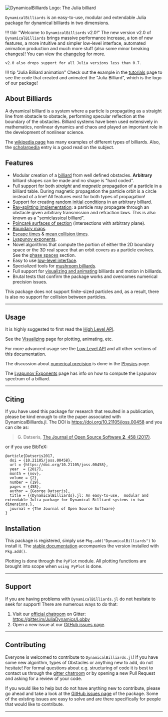 ![DynamicalBilliards Logo: The Julia billiard](http://i.imgur.com/NKgzYrt.gif)

`DynamicalBilliards` is an easy-to-use, modular and extendable Julia package for
dynamical billiards in two dimensions.

!!! tldr "Welcome to `DynamicalBilliards` v2.0!"
    The new version v2.0 of `DynamicalBilliards` brings massive performance increase, a ton of new features, a more intuitive and simpler low-level interface, automated animation production and much more stuff (also some minor breaking changes)!
    You can view the [changelog](https://github.com/JuliaDynamics/DynamicalBilliards.jl/blob/master/CHANGELOG.md) for more.

    v2.0 also drops support for all Julia versions less than 0.7.

!!! tip "Julia Billiard animation"
    Check out the example in the [tutorials](tutorials/examples/#julia-logo-billiard) page to see the code that created and animated the "Julia Billiard", which is
    the logo of our package!

## About Billiards

A dynamical billiard is a system where a particle is propagating as a straight line from obstacle to obstacle, performing specular reflection at the boundary of the obstacles. Billiard systems have been used extensively in mathematics, nonlinear dynamics and chaos and played an important role in the development of nonlinear science.

The [wikipedia page](https://en.wikipedia.org/wiki/Dynamical_billiards) has many examples of different types of billiards. Also, the [scholarpedia](http://www.scholarpedia.org/article/Dynamical_billiards) entry is a good read on the subject.

## Features

* Modular creation of a [billiard](basic/high_level/#billiard) from well defined obstacles. **Arbitrary** billiard shapes can be made and no shape is "hard coded".
* Full support for both *straight*  and *magnetic* propagation of a particle in a billiard table. During magnetic propagation the particle orbit is a circle instead of a line! All features exist for both types of propagation!
* Support for creating [random initial conditions](basic/high_level/#random-initial-conditions) in an arbitrary
  billiard.
* [Ray-splitting implementation](ray-splitting): a particle may propagate
  through an obstacle given arbitrary transmission and refraction
  laws. This is also known as a "semiclassical billiard".
* [Poincaré surfaces of section](high_level/#poincare-sections) (intersections with arbitrary plane).
* [Boundary maps](basic/phasespaces).
* [Escape times](basic/high_level/#escape-times) & [mean collision times](basic/high_level/#mean-collision-times).
* [Lyapunov exponents](lyapunovs).
* Novel algorithms that compute the portion of either the 2D boundary space or the 3D real space that an orbit covers as a particle evolves. See the [phase spaces](basic/phasespaces/#phase-space-portions) section.
* Easy to use [low-level interface](basic/low_level).
* Specialized tools for [mushroom billiards](mushroomtools).
* Full support for [visualizing and animating](visualizing) billiards and motion in billiards.
* Brutal tests that confirm the package works and overcomes numerical precision issues.

This package does not support finite-sized particles and, as a result, there is
also no support for collision between particles.

---


## Usage
It is highly suggested to first read the [High Level API](/basic/high_level).

See the [Visualizing](visualizing) page for plotting, animating, etc.

For more advanced usage see the [Low Level API](/basic/low_level) and all other
sections of this documentation.

The discussion about [numerical precision](/physics/#numerical-precision) is done in the [Physics](/physics) page.

The [Lyapunov Exponents](/lyapunovs) page has info on how to compute the Lyapunov
spectrum of a billiard.


---

## Citing
If you have used this package for research that resulted in a publication, please be
kind enough to cite the paper associated with DynamicalBilliards.jl. The DOI is
https://doi.org/10.21105/joss.00458 and you can cite as:

>G. Datseris, [The Journal of Open Source Software **2**, 458
(2017)](https://doi.org/10.21105/joss.00458).

or if you use BibTeX:
```
@article{Datseris2017,
  doi = {10.21105/joss.00458},
  url = {https://doi.org/10.21105/joss.00458},
  year  = {2017},
  month = {nov},
  volume = {2},
  number = {19},
  pages = {458},
  author = {George Datseris},
  title = {{DynamicalBilliards}.jl: An easy-to-use,  modular and extendable Julia package for Dynamical Billiard systems in two dimensions.},
  journal = {The Journal of Open Source Software}
}
```

## Installation

This package is registered, simply use `Pkg.add("DynamicalBilliards")` to install it.
The [stable documentation](https://juliadynamics.github.io/DynamicalBilliards.jl/stable/) accompanies the version installed with `Pkg.add()`.

Plotting is done through the `PyPlot` module. All plotting functions are brought
into scope when `using PyPlot` is done.

---

## Support
If you are having problems with `DynamicalBilliards.jl` do not hesitate to seek for support! There are numerous ways to do that:

1. Visit our [official chatroom](https://gitter.im/JuliaDynamics/Lobby) on Gitter: https://gitter.im/JuliaDynamics/Lobby
2. Open a new issue at our [GitHub issues page](https://github.com/JuliaDynamics/DynamicalBilliards.jl/issues).

---
## Contributing
Everyone is welcomed to contribute to `DynamicalBilliards.jl`! If you have some new
algorithm, types of Obstacles or anything new to add, do not hesitate! For formal
questions about e.g. structuring of code it is best to contact us through the [gitter
chatroom](https://gitter.im/JuliaDynamics/Lobby) or by opening a new Pull Request and asking for a review of your code.

If you would like to help but do not have anything new to contribute, please go ahead
and take a look at the [GitHub issues page](https://github.com/JuliaDynamics/DynamicalBilliards.jl/issues) of the package.
Some of the existing issues are easy to solve and are there specifically for people that would
like to contribute.

---
